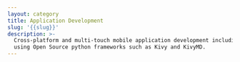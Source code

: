 ```yaml
---
layout: category
title: Application Development
slug: '{{slug}}'
description: >-
  Cross-platform and multi-touch mobile application development including iOS
  using Open Source python frameworks such as Kivy and KivyMD.
---
```

